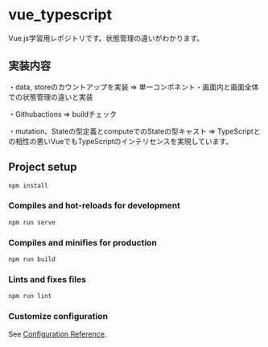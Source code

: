 # vue_typescript
Vue.js学習用レポジトリです。状態管理の違いがわかります。

## 実装内容
・data, storeのカウントアップを実装 => 単一コンポネント・画面内と画面全体での状態管理の違いと実装
  
・Githubactions => buildチェック

・mutation、Stateの型定義とcomputeでのStateの型キャスト => TypeScriptとの相性の悪いVueでもTypeScriptのインテリセンスを実現しています。


## Project setup
```
npm install
```

### Compiles and hot-reloads for development
```
npm run serve
```

### Compiles and minifies for production
```
npm run build
```

### Lints and fixes files
```
npm run lint
```

### Customize configuration
See [Configuration Reference](https://cli.vuejs.org/config/).

